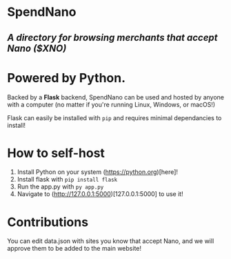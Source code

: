 # SpendNano
## *A directory for browsing merchants that accept Nano ($XNO)*

# Powered by Python.
Backed by a **Flask** backend, SpendNano can be used and hosted by anyone with a computer (no matter if you're running Linux, Windows, or macOS!)

Flask can easily be installed with ``pip`` and requires minimal dependancies to install!

# How to self-host
1. Install Python on your system (https://python.org)[here]!
2. Install flask with `pip install flask`
3. Run the app.py with `py app.py`
4. Navigate to (http://127.0.0.1:5000)[127.0.0.1:5000] to use it!

# Contributions
You can edit data.json with sites you know that accept Nano, and we will approve them to be added to the main website!

